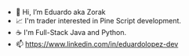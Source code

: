 - 👋 Hi, I’m Eduardo aka Zorak
- 📈 I'm trader interested in Pine Script development.
- ☕ I'm Full-Stack Java and Python.
- 📫 https://www.linkedin.com/in/eduardolopez-dev

<!---
zorakDev/zorakDev is a ✨ special ✨ repository because its `README.md` (this file) appears on your GitHub profile.
You can click the Preview link to take a look at your changes.
--->
